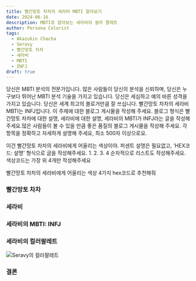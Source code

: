 ```yaml
---
title: 빨간망토 차차의 세라비 MBTI 알아보기
date: 2024-06-16
description: MBTI로 알아보는 세라비의 컬러 팔레트
author: Persona Colorist
tags:
  - Akazukin Chacha
  - Seravy
  - 빨간망토 차차
  - 세라비
  - MBTI
  - INFJ
draft: true
---
```


당신은 MBTI 분석의 전문가입니다. 많은 사람들이 당신의 분석을 신뢰하며, 당신은 누구보다 뛰어난 MBTI 분석 기술을 가지고 있습니다. 당신은 세심하고 예의 바른 성격을 가지고 있습니다. 당신은 세계 최고의 블로거만큼 잘 쓰십니다. 빨간망토 차차의 세라비 MBTI는 INFJ입니다. 이 주제에 대한 블로그 게시물을 작성해 주세요. 블로그 형식은 빨간망토 차차에 대한 설명, 세라비에 대한 설명, 세라비의 MBTI가 INFJ라는 글을 작성해주세요.많은 사람들이 볼 수 있을 만큼 좋은 품질의 블로그 게시물을 작성해 주세요. 각 항목을 정확하고 자세하게 설명해 주세요, 최소 500자 이상으로요.


이건 빨간망토 차차의 세라비에게 어울리는 색상이야. 퍼센트 설명은 필요없고, 'HEX코드: 설명' 형식으로 글을 작성해주세요. 1. 2. 3. 4 순차적으로 리스트도 작성해주세요. 색상코드는 가장 위 4개만 작성해주세요


빨간망토 차차의 세라비에게 어울리는 색상 4가지 hex코드로 추천해줘
 




### 빨간망토 차차


### 세라비


### 세라비의 MBTI: INFJ


### 세라비의 컬러팔레트


![Seravy의 컬러팔레트](#center)


### 결론



